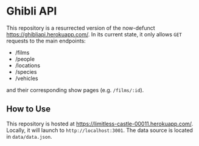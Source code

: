 # Ghibli API

This repository is a resurrected version of the now-defunct https://ghibliapi.herokuapp.com/. In its current state, it only allows `GET` requests to the main endpoints: 
- /films
- /people
- /locations
- /species
- /vehicles

and their corresponding show pages (e.g. `/films/:id`). 

## How to Use
This repository is hosted at https://limitless-castle-00011.herokuapp.com/. 
Locally, it will launch to `http://localhost:3001`. 
The data source is located in `data/data.json`. 
